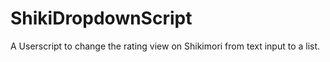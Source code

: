 # ShikiDropdownScript
A Userscript to change the rating view on Shikimori from text input to a list.
